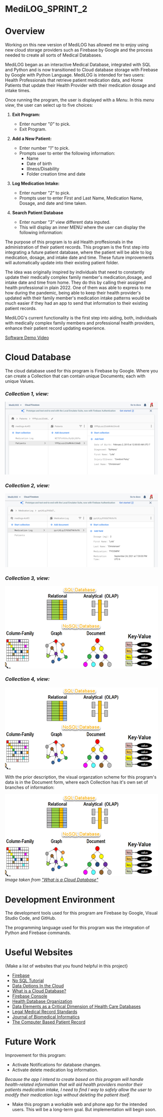 # MediLOG_SPRINT_2

# Overview

Working on this new version of MediLOG has allowed me to enjoy using new cloud storage providers such as Firebase by Google and the process needed to create all sorts of Medical Databases.

MediLOG began as an interactive Medical Database, integrated with SQL and Python and is now transitioned to Cloud database storage with Firebase by Google with Python Language. MediLOG is intended for two users: Health Professionals that retrieve patient medication data, and Home Patients that update their Health Provider with their medication dosage and intake times.

Once running the program, the user is displayed with a *Menu*. In this *menu view*, the user can select up to five choices:

1. **Exit Program:**

    * Enter number *"0"* to pick.
    * Exit Program.
2. **Add a New Patient:**

    * Enter number *"1"* to pick.
    * Prompts user to enter the following information:
        * Name
        * Date of birth
        * Illness/Disability
        * Folder creation time and date

3. **Log Medication Intake:**

    * Enter number *"2"* to pick.
    * Prompts user to enter First and Last Name, Medication Name, Dosage, and date and time taken.

4. **Search Patient Database**
    * Enter number *"3"* view different data inputed.
    * This will display an inner MENU where the user can display the following information:


The purpose of this program is to aid Health proffesionals in the administration of their patient records. This program is the first step into integrating a future patient database, where the patient will be able to log medication, dosage, and intake date and time. These future improvements will automatically update into their existing patient folder.

The idea was originally inspired by individuals that need to constantly update their medically complex family member's medication,dosage, and intake date and time from home. They do this by calling their assigned health professional in plain 2022. One of them was able to express to me how during the pandemic, being able to keep their health provider's updated with their family member's medication intake patterns would be much easier if they had an app to send that information to their existing patient records.

MediLOG's current functionality is the first step into aiding, both, individuals with medically complex family members and professional health providers, enhance their patient record updating experience.


[Software Demo Video](http://youtube.link.goes.here)

# Cloud Database

The cloud database used for this program is Firebase by Google. Where you can create a Collection that can contain unique Documents; each with unique Values.  
### *Collection 1, view:*
![Col1](/images/col1.png)

### *Collection 2, view:*
![Col2](/images/col2.png)

### *Collection 3, view:*
![Col3](/images/cloudatabase_organize.png)

### *Collection 4, view:*
![Col4](/images/cloudatabase_organize.png)

With the prior description, the visual organzation scheme for this program's data is in the Document form, where each Collection has it's own set of branches of information:

![Database Input Format](/images/cloudatabase_organize.png)
*Image taken from ["What is a Cloud Database"](https://www.mongodb.com/cloud-database)*

# Development Environment

The development tools used for this program are Firebase by Google, Visual Studio Code, and GitHub.

The programming language used for this program was the integration of Python and Firebase commands.

# Useful Websites

{Make a list of websites that you found helpful in this project}
* [Firebase](https://firebase.google.com/)
* [No SQL Tutorial](https://www.guru99.com/nosql-tutorial.html)
* [Data Options In the Cloud](https://www.oreilly.com/library/view/an-introduction-to/9781492044857/ch01.html)
* [What is a Cloud Database?](https://www.mongodb.com/cloud-database)
* [Firebase Console](https://firebase.google.com/docs/firestore)
* [Health Database Organization](https://www.ncbi.nlm.nih.gov/books/NBK236556/)
* [Data Elements as a Critical Dimension of Health Care Databases](https://www.ncbi.nlm.nih.gov/books/NBK236556/table/ttt00001/?report=objectonly)
* [Legal Medical Record Standards](https://policy.ucop.edu/doc/1100168/LegalMedicalRecord)
* [Journal of Biomedical Informatics](https://www.sciencedirect.com/science/article/pii/S1532046420302987)
* [The Computer Based Patient Record](https://www.ncbi.nlm.nih.gov/books/NBK233055/)

# Future Work

Improvement for this program:
* Activate Notifications for database changes.
* Activate delete medication log information. 

*Because the app I intend to create based on this program will handle health-related information that will aid health providers monitor their patients medication intake, I need to find I way to safely allow the user to modify their medication logs without deleting the patient itself.*
* Make this program a workable web and phone app for the intended users. This will be a long-term goal. But implementation will begin soon.
